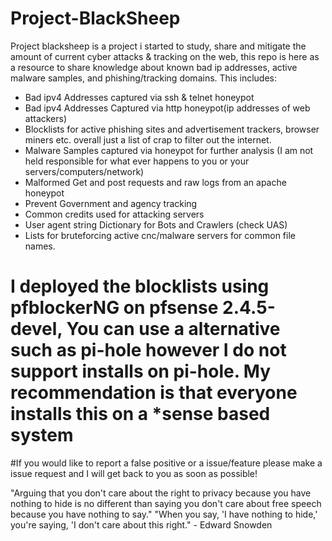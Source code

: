 # Project-BlackSheep
Project blacksheep is a project i started to study, share and mitigate the amount of current cyber attacks & tracking on the web, this repo is here as a resource to share knowledge about known bad ip addresses, active malware samples, and phishing/tracking domains. 
This includes:
- Bad ipv4 Addresses captured via ssh & telnet honeypot
- Bad ipv4 Addresses Captured via http honeypot(ip addresses of web attackers)
- Blocklists for active phishing sites and advertisement trackers, browser miners etc. overall just a list of crap to filter out the internet.
- Malware Samples captured via honeypot for further analysis (I am not held responsible for what ever happens to you or your servers/computers/network)
- Malformed Get and post requests and raw logs from an apache honeypot
- Prevent Government and agency tracking
- Common credits used for attacking servers
- User agent string Dictionary for Bots and Crawlers (check UAS)
- Lists for bruteforcing active cnc/malware servers for common file names.


# I deployed the blocklists using pfblockerNG on pfsense 2.4.5-devel, You can use a alternative such as pi-hole however I do not support installs on pi-hole. My recommendation is that  everyone installs this on a *sense based system
#If you would like to report a false positive or a issue/feature please make a issue request and I will get back to you as soon as possible!  

"Arguing that you don't care about the right to privacy because you have nothing to hide is no different than saying you don't care about free speech because you have nothing to say." "When you say, 'I have nothing to hide,' you're saying, 'I don't care about this right." - Edward Snowden

